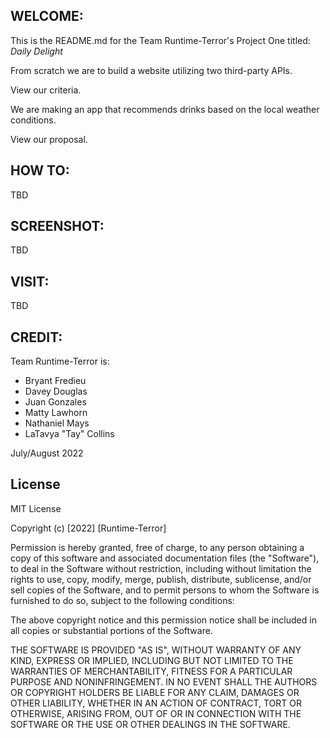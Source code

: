 ## WELCOME:


This is the README.md for the Team Runtime-Terror's Project One titled: <i>Daily Delight</i>

From scratch we are to build a website utilizing two third-party APIs.

View our criteria.

We are making an app that recommends drinks based on the local weather conditions.

View our proposal.

## HOW TO:

TBD

## SCREENSHOT:
TBD

## VISIT:
TBD

## CREDIT:
Team Runtime-Terror is:
* Bryant Fredieu
* Davey Douglas
* Juan Gonzales
* Matty Lawhorn
* Nathaniel Mays
* LaTavya "Tay" Collins

July/August 2022

## License

MIT License

Copyright (c) [2022] [Runtime-Terror]

Permission is hereby granted, free of charge, to any person obtaining a copy
of this software and associated documentation files (the "Software"), to deal
in the Software without restriction, including without limitation the rights
to use, copy, modify, merge, publish, distribute, sublicense, and/or sell
copies of the Software, and to permit persons to whom the Software is
furnished to do so, subject to the following conditions:

The above copyright notice and this permission notice shall be included in all
copies or substantial portions of the Software.

THE SOFTWARE IS PROVIDED "AS IS", WITHOUT WARRANTY OF ANY KIND, EXPRESS OR
IMPLIED, INCLUDING BUT NOT LIMITED TO THE WARRANTIES OF MERCHANTABILITY,
FITNESS FOR A PARTICULAR PURPOSE AND NONINFRINGEMENT. IN NO EVENT SHALL THE
AUTHORS OR COPYRIGHT HOLDERS BE LIABLE FOR ANY CLAIM, DAMAGES OR OTHER
LIABILITY, WHETHER IN AN ACTION OF CONTRACT, TORT OR OTHERWISE, ARISING FROM,
OUT OF OR IN CONNECTION WITH THE SOFTWARE OR THE USE OR OTHER DEALINGS IN THE
SOFTWARE.
